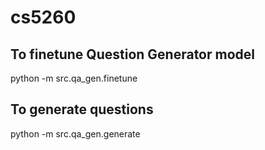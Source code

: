 # cs5260

## To finetune Question Generator model

python -m src.qa_gen.finetune

## To generate questions

python -m src.qa_gen.generate